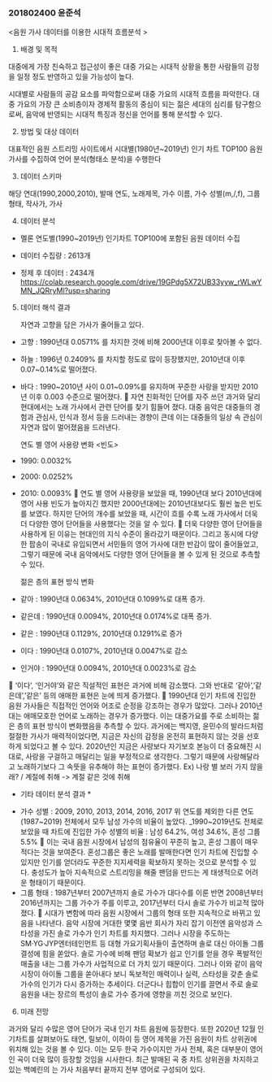 ### 201802400 윤준석
<음원 가사 데이터를 이용한 시대적 흐름분석 >


1. 배경 및 목적

 대중에게 가장 친숙하고 접근성이 좋은 대중 가요는 
시대적 상황을 통한 사람들의 감정을 일정 정도 반영하고 있을 가능성이 높다.

  시대별로 사람들의 공감 요소를 파악함으로써 대중 가요의 시대적 흐름을 파악한다. 대중 가요의 가장 큰 소비층이자 경제적 활동의 중심이 되는 젊은 세대의 심리를 탐구함으로써, 음악에 반영되는 시대적 특징과 정신을 언어를 통해 분석할 수 있다.  

2. 방법 및 대상 데이터

대표적인 음원 스트리밍 사이트에서 시대별(1980년~2019년) 인기 차트
 TOP100 음원 가사를 수집하여 언어 분석(형태소 분석)을 수행한다

3. 데이터 스키마

해당 연대(1990,2000,2010), 발매 연도, 노래제목, 가수 이름, 가수 성별(m,/,f), 그룹 형태, 작사가, 가사

4. 데이터 분석

-  멜론 연도별(1990~2019년) 인기차트 TOP100에 포함된 음원 데이터 수집

-  데이터 수집량 : 2613개
-  정제 후 데이터 : 2434개
https://colab.research.google.com/drive/19GPdg5X72UB33yyw_rWLwYMN_JQRryMl?usp=sharing

5. 데이터 해석 결과

	자연과 고향을 담은 가사가 줄어들고 있다.
-	고향 : 1990년대 0.0571% 를 차지한 것에 비해 2000년대 이후로 찾아볼 수 없다.
-	하늘 : 1996년 0.2409% 를 차지할 정도로 많이 등장했지만, 2010년대 이후 0.07~0.14%로 떨어졌다.
-	바다 : 1990~2010년 사이 0.01~0.09%를 유지하며 꾸준한 사랑을 받지만 2010년 이후 0.003 수준으로 떨어졌다.
	  자연 친화적인 단어를 자주 쓰던 과거와 달리 현대에서는 노래 가사에서 관련 단어를 찾기 힘들어 졌다. 대중 음악은 대중들의 경험과 관심사, 인식과 정서 등을 드러내는 경향이 큰데 이는 대중들의 일상 속 관심이 자연과 많이 멀어졌음을 드러낸다.

	연도 별 영어 사용량 변화
<빈도>
- 1990: 0.0032%
- 2000: 0.0252%
- 2010: 0.0093%
	연도 별 영어 사용량을 보았을 때, 1990년대 보다 2010년대에 영어 사용 빈도가 높아지긴 했지만 2000년대에는 2010년대보다도 훨씬 높은 빈도를 보였다. 하지만 단어의 개수를 보았을 때, 시간이 흐를 수록 노래 가사에서 더욱 더 다양한 영어 단어들을 사용했다는 것을 알 수 있다.
	더욱 다양한 영어 단어들을 사용하게 된 이유는 현대인의 지식 수준이 올라갔기 때문이다. 그리고 동시에 다양한 팝송이 국내로 유입되면서 서민들의 영어 가사에 대한 반감이 많이 줄어들었고, 그렇기 때문에 국내 음악에서도 다양한 영어 단어들을 볼 수 있게 된 것으로 추측할 수 있다.

  젊은 층의 표현 방식 변화
-  같아 : 1990년대 0.0634%, 2010년대 0.1099%로 대폭 증가.
-  같은데 : 1990년대 0.0094%, 2010년대 0.0174%로 대폭 증가.
-  같은 : 1990년대 0.1129%, 2010년대 0.1291%로 증가
-  이다 : 1990년대 0.0107%, 2010년대 0.0047%로 감소
-  인거야 : 1990년대 0.0094%, 2010년대 0.0023%로 감소

	‘이다’, ’인거야’와 같은 직설적인 표현은 과거에 비해 감소했다. 그와 반대로 ‘같아’,’같은데’,’같은’ 등의 애매한 표현은 눈에 띄게 증가했다.
	1990년대 인기 차트에 진입한 음원 가사들은 직접적인 언어와 어조로 순정을 강조하는 경우가 많았다. 그러나 2010년대는 애매모호한 언어로 노래하는 경우가 증가했다. 이는 대중가요를 주로 소비하는 젊은 층의 표현 방식이 변화했음을 추측할 수 있다. 과거에는  백지영, 윤민수의 발라드처럼 절절한 가사가 매력적이었다면, 지금은 자신의 감정을 온전히 표현하지 않는 것을 선호하게 되었다고 볼 수 있다.
 2020년인 지금은 사랑보다 자기보호 본능이 더 중요해진 시대로, 사랑을 구걸하고 매달리는 일을 부정적으로 생각한다. 그렇기 때문에 사랑해달라고 노래하기보다 그 속뜻을 유추해야 하는 표현이 증가했다.
Ex) 나랑 별 보러 가지 않을래? / 계절에 취해 -> 계절 같은 것에 취해

* 기타 데이터 분석 결과 *
-	가수 성별
: 2009, 2010, 2013, 2014, 2016, 2017 
위 연도를 제외한 다른 연도(1987~2019) 전체에서 모두 남성 가수의 비율이 높았다.
_1990~2019년도 전체로 보았을 때 차트에 진입한 가수 성별의 비율 
: 남성 64.2%,  여성 34.6%,  혼성 그룹 5.5%
	이는 국내 음원 시장에서 남성의 점유율이 꾸준히 높고, 혼성 그룹이 매우 적다는 것을 보여준다. 혼성그룹은 좋은 노래를 발매한다면 인기 차트에 진입할 수 있지만 인기를 얻더라도 꾸준한 지지세력을 확보하지 못하는 것으로 분석할 수 있다. 충성도가 높아 지속적으로 스트리밍을 해줄 팬덤을 만드는 게 태생적으로 어려운 형태이기 때문이다. 
-	그룹 형태
: 1987년부터 2007년까지 솔로 가수가 대다수를 이룬 반면 2008년부터 2016년까지는 그룹 가수가 주를 이루고, 2017년부터 다시 솔로 가수가 비교적 많아졌다.
	시대가 변함에 따라 음원 시장에서 그룹의 형태 또한 지속적으로 바뀌고 있음을 나타낸다. 음악 시장에 거대한 몇몇 음반 회사가 자리 잡기 이전엔 음악성과 스타성을 가진 솔로 가수가 인기 차트를 차지했다. 그러나 시장을 주도하는 SM·YG·JYP엔터테인먼트 등 대형 가요기획사들이 출연하며 솔로 대신 아이돌 그룹 결성에 힘을 쏟았다. 솔로 가수에 비해 팬덤 확보가 쉽고 인기를 얻을 경우 폭발적인 매출을 내는 그룹 가수가 사업적으로 더 가치 있기 때문이다.
 그러나 이와 같이 음악 시장이 아이돌 그룹을 쏟아내다 보니 독보적인 매력이나 실력, 스타성을 갖춘 솔로 가수의 인기가 다시 증가하는 추세이다. 더군다나 힙합이 인기를 끌면서 주로 솔로 음원을 내는 장르의 특성이 솔로 가수 증가에 영향을 끼친 것으로 보인다.  

6. 미래 전망 

과거와 달리 수많은 영어 단어가 국내 인기 차트 음원에 등장한다. 또한 2020년 12월 인기차트를 살펴보아도 태연<What Do I Call You>, 릴보이<ON AIR>, 이하이<For You> 등 영어 제목을 가진 음원이 차트 상위권에 위치해 있는 것을 볼 수 있다. 이는 모두 한국 가수이지만 가사 전체, 혹은 대부분이 영어인 곡이 더욱 많이 등장할 것임을 시사한다. 최근 발매된 곡 중 차트 상위권을 차지하고 있는 백예린의 <Hate you>는 가사 처음부터 끝까지 전부 영어로 구성되어 있다.

